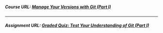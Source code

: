 ##### Course URL: [Manage Your Versions with Git (Part I)](https://coursera.org/learn/git-1)
------
##### Assignment URL: [Graded Quiz: Test Your Understanding of Git (Part I)](https://coursera.org/learn/git-1/exam/fEJPQ/graded-quiz-test-your-understanding-of-git-part-i)

